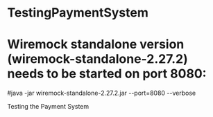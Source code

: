 # TestingPaymentSystem
# Wiremock standalone version (wiremock-standalone-2.27.2) needs to be started on port 8080:
#java -jar wiremock-standalone-2.27.2.jar --port=8080 --verbose

Testing the Payment System
